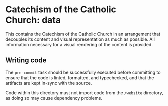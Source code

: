 # Catechism of the Catholic Church: data

This contains the Catechism of the Catholic Church in an arrangement that decouples its content and visual representation as much as
possible. All information necessary for a visual rendering of the content is provided.

## Writing code

The `pre-commit` task should be successfully executed before committing to ensure that the code is linted, formatted, and typechecked, and
that the artifacts are kept in-sync with the source.

Code within this directory must not import code from the `/website` directory, as doing so may cause dependency problems.
